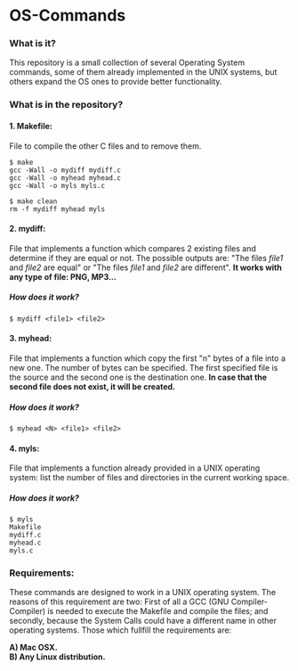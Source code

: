# OS-Commands

### What is it?
This repository is a small collection of several Operating System commands, some of them already implemented in the UNIX systems, but others expand the OS ones to provide better functionality.

### What is in the repository?

#### 1. Makefile:
File to compile the other C files and to remove them.
```shell
$ make
gcc -Wall -o mydiff mydiff.c 
gcc -Wall -o myhead myhead.c
gcc -Wall -o myls myls.c 
```

```shell
$ make clean 
rm -f mydiff myhead myls
```

#### 2. mydiff:
File that implements a function which compares 2 existing files and determine if they are equal or not. The possible outputs are: "The files <i>file1</i> and <i>file2</i> are equal" or "The files <i>file1</i> and <i>file2</i> are different". <b>It works with any type of file: PNG, MP3...</b>

##### How does it work?
```shell
$ mydiff <file1> <file2>
```

#### 3. myhead:
File that implements a function which copy the first "n" bytes of a file into a new one. The number of bytes can be specified. The first specified file is the source and the second one is the destination one. <b>In case that the second file does not exist, it will be created.</b>

##### How does it work?
```shell
$ myhead <N> <file1> <file2>
```

#### 4. myls:
File that implements a function already provided in a UNIX operating system: list the number of files and directories in the current working space.

##### How does it work?

```shell
$ myls
Makefile
mydiff.c
myhead.c
myls.c
```
### Requirements:
These commands are designed to work in a UNIX operating system. The reasons of this requirement are two: First of all a GCC (GNU Compiler-Compiler) is needed to execute the Makefile and compile the files; and secondly, because the System Calls could have a different name in other operating systems. Those which fullfill the requirements are:

<b>A) Mac OSX.</b><br>
<b>B) Any Linux distribution.</b>
